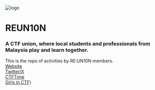 ![logo](https://pbs.twimg.com/profile_banners/1803098777240416256/1718727836)
# REUN10N 
### A CTF union, where local students and professionals from Malaysia play and learn together.
This is the repo of activities by RE:UN10N members.\
[Website](http://reun10n.team/)\
[Twitter/X](https://x.com/reun10n_/)\
[CTFTime](https://ctftime.org/team/307413)\
[Girls in CTF](https://girls-in-ctf.online/)\
